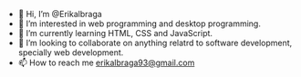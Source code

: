 - 👋 Hi, I’m @Erikalbraga
- 👀 I’m interested in web programming and desktop programming.
- 🌱 I’m currently learning HTML, CSS and JavaScript.
- 💞️ I’m looking to collaborate on anything relatrd to software development, specially web development.
- 📫 How to reach me erikalbraga93@gmail.com

<!---
Erikalbraga/Erikalbraga is a ✨ special ✨ repository because its `README.md` (this file) appears on your GitHub profile.
You can click the Preview link to take a look at your changes.
--->
